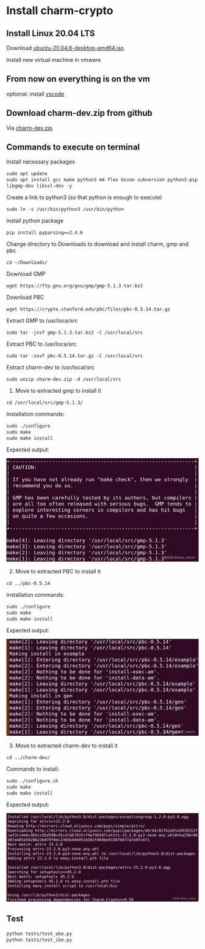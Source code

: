 # Install charm-crypto

## Install Linux 20.04 LTS
Download [ubuntu-20.04.6-desktop-amd64.iso](https://releases.ubuntu.com/focal/ubuntu-20.04.6-desktop-amd64.iso)

Install new virtual machine in vmware

## From now on everything is on the vm

optional: install [vscode](https://code.visualstudio.com/download)

## Download charm-dev.zip from github
Via [charm-dev.zip](https://github.com/JHUISI/charm/archive/refs/heads/dev.zip)

## Commands to execute on terminal
Install necessary packages
```
sudo apt update
sudo apt install gcc make python3 m4 flex bison subversion python3-pip libgmp-dev libssl-dev -y
```
Create a link to python3 (so that python is enough to execute)
```
sudo ln -s /usr/bin/python3 /usr/bin/python
```
Install python package
```
pip install pyparsing==2.4.6
```
Change directory to Downloads to download and install charm, gmp and pbc
```
cd ~/Downloads/
```
Download GMP
```
wget https://ftp.gnu.org/gnu/gmp/gmp-5.1.3.tar.bz2
```
Download PBC
```
wget https://crypto.stanford.edu/pbc/files/pbc-0.5.14.tar.gz
```
Extract GMP to /usr/loca/src
```
sudo tar -jxvf gmp-5.1.3.tar.bz2 -C /usr/local/src
```
Extract PBC to /usr/loca/src
```
sudo tar -zxvf pbc-0.5.14.tar.gz -C /usr/local/src
```
Extract charm-dev to /usr/local/src
```
sudo unzip charm-dev.zip -d /usr/local/src
```
1. Move to extracted gmp to install it
```
cd /usr/local/src/gmp-5.1.3/
```
Installation commands:
```
sudo ./configure
sudo make
sudo make install
```
Expected output:

![alt text](img/image.png)

2. Move to extracted PBC to install it
```
cd ../pbc-0.5.14
```
installation commands:
```
sudo ./configure
sudo make
sudo make install
```
Expected output:

![alt text](img/image-1.png)

3. Move to extracted charm-dev to install it
```
cd ../charm-dev/
```
Commands to install:
```
sudo ./configure.sh
sudo make
sudo make install
```
Expected output:

![alt text](img/image-2.png)

## Test
```
python tests/test_abe.py
python tests/test_ibe.py
```